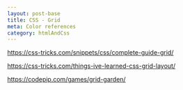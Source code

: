 ```yaml
---
layout: post-base
title: CSS - Grid
meta: Color references
category: htmlAndCss
---
```

https://css-tricks.com/snippets/css/complete-guide-grid/

https://css-tricks.com/things-ive-learned-css-grid-layout/

https://codepip.com/games/grid-garden/